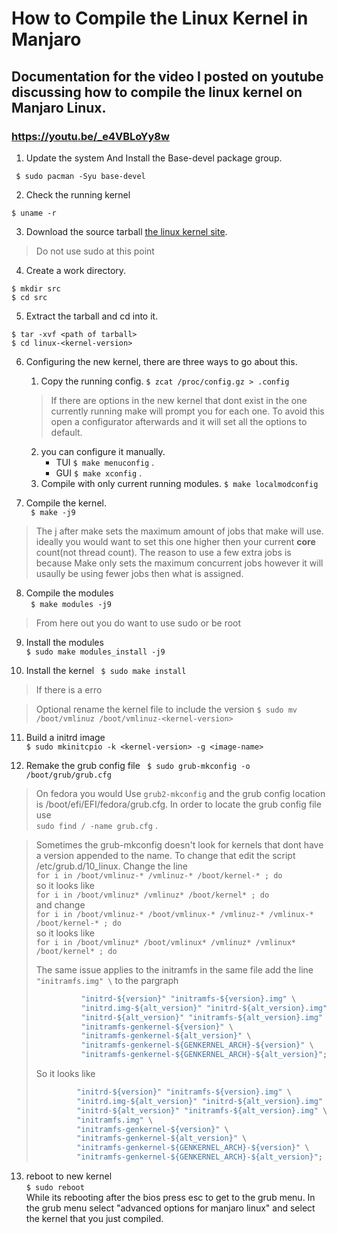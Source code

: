 # How to Compile the Linux Kernel in Manjaro
## Documentation for the video I posted on youtube discussing how to compile the linux kernel on Manjaro Linux.
### https://youtu.be/_e4VBLoYy8w
1. Update the system And Install the Base-devel package group.

``` $ sudo pacman -Syu base-devel```

2. Check the running kernel

``` $ uname -r ```

3. Download the source tarball [the linux kernel site](https://www.kernel.org).

> Do not use sudo at this point
4. Create a work directory.
```
$ mkdir src
$ cd src 
```
5. Extract the tarball and cd into it.
```
$ tar -xvf <path of tarball>
$ cd linux-<kernel-version>
```
6. Configuring the new kernel, there are three ways to go about this.
    1. Copy the running config. 
    ``` $ zcat /proc/config.gz > .config ```
    > If there are options in the new kernel that dont exist in the one currently running make will prompt you for each one. To avoid this open a configurator      afterwards and it will set all the options to default.  
    2. you can configure it manually.   
        * TUI ``` $ make menuconfig ``` .
        * GUI ``` $ make xconfig ``` .  
    3. Compile with only current running modules.
    ``` $ make localmodconfig ```
    
7. Compile the kernel.  
``` $ make -j9```
> The j after make sets the maximum amount of jobs that make will use. ideally you would want to set this one higher then your current **core** count(not thread count). The reason to use a few extra jobs is because Make only sets the maximum concurrent jobs however it will usaully be using fewer jobs then what is assigned.

8. Compile the modules  
``` $ make modules -j9```


> From here out you do want to use sudo or be root 
9. Install the modules  
``` $ sudo make modules_install -j9 ```  

10. Install the kernel
``` $ sudo make install```
> If there is a erro

> Optional rename the kernel file to include the version ```$ sudo mv /boot/vmlinuz /boot/vmlinuz-<kernel-version>``` 
11. Build a initrd image  
``` $ sudo mkinitcpio -k <kernel-version> -g <image-name> ```

12. Remake the grub config file
``` $ sudo grub-mkconfig -o /boot/grub/grub.cfg```
> On fedora you would Use ```grub2-mkconfig``` and the grub config location is /boot/efi/EFI/fedora/grub.cfg. In order to locate the grub config file use  
> ```sudo find / -name grub.cfg``` .

> Sometimes the grub-mkconfig doesn't look for kernels that dont have a version appended to the name. To change that edit the script /etc/grub.d/10_linux. 
> Change the line  
> ``` for i in /boot/vmlinuz-* /vmlinuz-* /boot/kernel-* ; do ```  
so it looks like  
> ``` for i in /boot/vmlinuz* /vmlinuz* /boot/kernel* ; do ```  
> and change  
> ``` for i in /boot/vmlinuz-* /boot/vmlinux-* /vmlinuz-* /vmlinux-* /boot/kernel-* ; do ```   
> so it looks like  
> ``` for i in /boot/vmlinuz* /boot/vmlinux* /vmlinuz* /vmlinux* /boot/kernel* ; do ```  
> 
> The same issue applies to the initramfs in the same file add the line ``` "initramfs.img" \ ``` to the pargraph
> ``` for i in "initrd.img-${version}" "initrd-${version}.img" "initrd-${version}.gz" \
>           "initrd-${version}" "initramfs-${version}.img" \
>           "initrd.img-${alt_version}" "initrd-${alt_version}.img" \
>           "initrd-${alt_version}" "initramfs-${alt_version}.img" \
>           "initramfs-genkernel-${version}" \
>           "initramfs-genkernel-${alt_version}" \
>           "initramfs-genkernel-${GENKERNEL_ARCH}-${version}" \
>           "initramfs-genkernel-${GENKERNEL_ARCH}-${alt_version}"; do
> ```
> So it looks like 
>  ``` for i in "initrd.img-${version}" "initrd-${version}.img" "initrd-${version}.gz" \
>           "initrd-${version}" "initramfs-${version}.img" \
>           "initrd.img-${alt_version}" "initrd-${alt_version}.img" \
>           "initrd-${alt_version}" "initramfs-${alt_version}.img" \
>           "initramfs.img" \
>           "initramfs-genkernel-${version}" \
>           "initramfs-genkernel-${alt_version}" \
>           "initramfs-genkernel-${GENKERNEL_ARCH}-${version}" \
>           "initramfs-genkernel-${GENKERNEL_ARCH}-${alt_version}"; do
> ```


13. reboot to new kernel  
``` $ sudo reboot ```  
While its rebooting after the bios press esc to get to the grub menu. In the grub menu select "advanced options for manjaro linux" and select the kernel that you just compiled.
 
